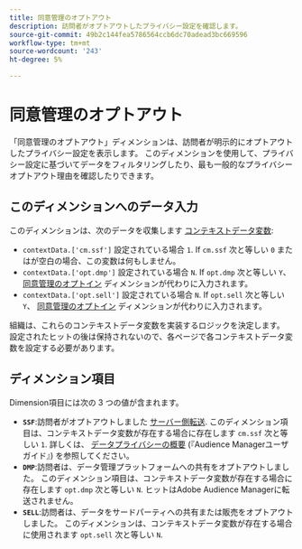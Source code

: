 ```yaml
---
title: 同意管理のオプトアウト
description: 訪問者がオプトアウトしたプライバシー設定を確認します。
source-git-commit: 49b2c144fea5786564ccb6dc70adead3bc669596
workflow-type: tm+mt
source-wordcount: '243'
ht-degree: 5%

---
```


# 同意管理のオプトアウト

「同意管理のオプトアウト」ディメンションは、訪問者が明示的にオプトアウトしたプライバシー設定を表示します。 このディメンションを使用して、プライバシー設定に基づいてデータをフィルタリングしたり、最も一般的なプライバシーオプトアウト理由を確認したりできます。

## このディメンションへのデータ入力

このディメンションは、次のデータを収集します [コンテキストデータ変数](/help/implement/vars/page-vars/contextdata.md):

* `contextData.['cm.ssf']` 設定されている場合 `1`. If `cm.ssf` 次と等しい `0` またはが空白の場合、この変数は何もしません。
* `contextData.['opt.dmp']` 設定されている場合 `N`. If `opt.dmp` 次と等しい `Y`、 [同意管理のオプトイン](cm-opt-in.md) ディメンションが代わりに入力されます。
* `contextData.['opt.sell']` 設定されている場合 `N`. If `opt.sell` 次と等しい `Y`、 [同意管理のオプトイン](cm-opt-in.md) ディメンションが代わりに入力されます。

組織は、これらのコンテキストデータ変数を実装するロジックを決定します。 設定されたヒットの後は保持されないので、各ページで各コンテキストデータ変数を設定する必要があります。

## ディメンション項目

Dimension項目には次の 3 つの値が含まれます。

* **`SSF`**:訪問者がオプトアウトしました [サーバー側転送](/help/admin/admin/c-server-side-forwarding/ssf.md). このディメンション項目は、コンテキストデータ変数が存在する場合に存在します `cm.ssf` 次と等しい `1`. 詳しくは、 [データプライバシーの概要](https://experienceleague.adobe.com/docs/audience-manager/user-guide/overview/data-privacy/data-privacy.html) (『Audience Managerユーザガイド』) を参照してください。
* **`DMP`**:訪問者は、データ管理プラットフォームへの共有をオプトアウトしました。 このディメンション項目は、コンテキストデータ変数が存在する場合に存在します `opt.dmp` 次と等しい `N`. ヒットはAdobe Audience Managerに転送されません。
* **`SELL`**:訪問者は、データをサードパーティへの共有または販売をオプトアウトしました。 このディメンションは、コンテキストデータ変数が存在する場合に使用されます `opt.sell` 次と等しい `N`.
